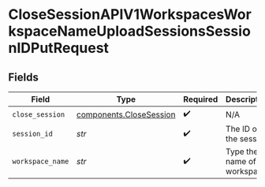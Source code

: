 # CloseSessionAPIV1WorkspacesWorkspaceNameUploadSessionsSessionIDPutRequest


## Fields

| Field                                                          | Type                                                           | Required                                                       | Description                                                    |
| -------------------------------------------------------------- | -------------------------------------------------------------- | -------------------------------------------------------------- | -------------------------------------------------------------- |
| `close_session`                                                | [components.CloseSession](../../models/shared/closesession.md) | :heavy_check_mark:                                             | N/A                                                            |
| `session_id`                                                   | *str*                                                          | :heavy_check_mark:                                             | The ID of the session.                                         |
| `workspace_name`                                               | *str*                                                          | :heavy_check_mark:                                             | Type the name of the workspace.                                |